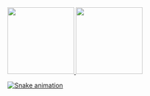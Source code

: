 <div>
<a href="https://github.com/CBR0">
<img height="150em" src="https://github-readme-stats.vercel.app/api/top-langs/?username=CBR0&layout=compact&langs_count=7&theme=dracula"/>
<img height="150em" src="https://github-readme-stats.vercel.app/api?username=CBR0&show_icons=true&theme=dracula&include_all_commits=true&count_private=true"/>
</div>

![Snake animation](https://github.com/CBR0/CBR0/blob/output/github-contribution-grid-snake.svg)
